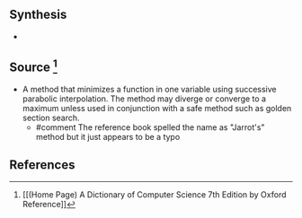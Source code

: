 ## Synthesis
- 
## Source [^1]
- A method that minimizes a function in one variable using successive parabolic interpolation. The method may diverge or converge to a maximum unless used in conjunction with a safe method such as golden section search.
	- #comment The reference book spelled the name as "Jarrot's" method but it just appears to be a typo
## References

[^1]: [[(Home Page) A Dictionary of Computer Science 7th Edition by Oxford Reference]]